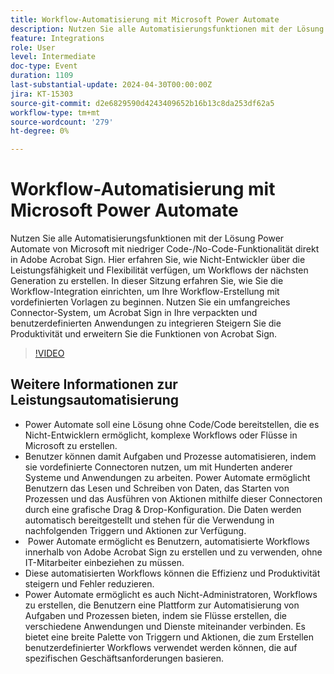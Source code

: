 ```yaml
---
title: Workflow-Automatisierung mit Microsoft Power Automate
description: Nutzen Sie alle Automatisierungsfunktionen mit der Lösung Power Automate von Microsoft mit niedriger Code-/No-Code-Funktionalität direkt in Adobe Acrobat Sign.
feature: Integrations
role: User
level: Intermediate
doc-type: Event
duration: 1109
last-substantial-update: 2024-04-30T00:00:00Z
jira: KT-15303
source-git-commit: d2e6829590d4243409652b16b13c8da253df62a5
workflow-type: tm+mt
source-wordcount: '279'
ht-degree: 0%

---
```



# Workflow-Automatisierung mit Microsoft Power Automate

Nutzen Sie alle Automatisierungsfunktionen mit der Lösung Power Automate von Microsoft mit niedriger Code-/No-Code-Funktionalität direkt in Adobe Acrobat Sign. Hier erfahren Sie, wie Nicht-Entwickler über die Leistungsfähigkeit und Flexibilität verfügen, um Workflows der nächsten Generation zu erstellen. In dieser Sitzung erfahren Sie, wie Sie die Workflow-Integration einrichten, um Ihre Workflow-Erstellung mit vordefinierten Vorlagen zu beginnen. Nutzen Sie ein umfangreiches Connector-System, um Acrobat Sign in Ihre verpackten und benutzerdefinierten Anwendungen zu integrieren Steigern Sie die Produktivität und erweitern Sie die Funktionen von Acrobat Sign.

>[!VIDEO](https://video.tv.adobe.com/v/3428194/?learn=on)

## Weitere Informationen zur Leistungsautomatisierung

* Power Automate soll eine Lösung ohne Code/Code bereitstellen, die es Nicht-Entwicklern ermöglicht, komplexe Workflows oder Flüsse in Microsoft zu erstellen.
* Benutzer können damit Aufgaben und Prozesse automatisieren, indem sie vordefinierte Connectoren nutzen, um mit Hunderten anderer Systeme und Anwendungen zu arbeiten. Power Automate ermöglicht Benutzern das Lesen und Schreiben von Daten, das Starten von Prozessen und das Ausführen von Aktionen mithilfe dieser Connectoren durch eine grafische Drag &amp; Drop-Konfiguration. Die Daten werden automatisch bereitgestellt und stehen für die Verwendung in nachfolgenden Triggern und Aktionen zur Verfügung.
* &#x200B; Power Automate ermöglicht es Benutzern, automatisierte Workflows innerhalb von Adobe Acrobat Sign zu erstellen und zu verwenden, ohne IT-Mitarbeiter einbeziehen zu müssen.
* Diese automatisierten Workflows können die Effizienz und Produktivität steigern und Fehler reduzieren.
* Power Automate ermöglicht es auch Nicht-Administratoren, Workflows zu erstellen, die Benutzern eine Plattform zur Automatisierung von Aufgaben und Prozessen bieten, indem sie Flüsse erstellen, die verschiedene Anwendungen und Dienste miteinander verbinden. Es bietet eine breite Palette von Triggern und Aktionen, die zum Erstellen benutzerdefinierter Workflows verwendet werden können, die auf spezifischen Geschäftsanforderungen basieren.


